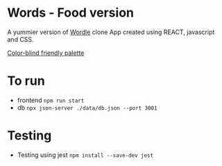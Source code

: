 # Words - Food version

A yummier version of [Wordle](https://www.nytimes.com/games/wordle/index.html) clone App created using REACT, javascript and CSS.


[Color-blind friendly palette](https://www.tableau.com/about/blog/examining-data-viz-rules-dont-use-red-green-together#:~:text=For%20example%2C%20blue/orange%20is%20a%20common%20colorblind%2Dfriendly%20palette.%20Blue/red%20or%20blue/brown%20would%20also%20work.%20For%20the%20most%20common%20conditions%20of%20CVD%2C%20all%20of%20these%20work%20well%2C%20since%20blue%20would%20generally%20look%20blue%20to%20someone%20with%20CVD)

# To run 
* frontend
`npm run start`
* db
`npx json-server ./data/db.json --port 3001`

# Testing

* Testing using jest
`npm install --save-dev jest`



